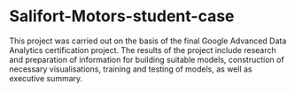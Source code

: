 # Salifort-Motors-student-case
This project was carried out on the basis of the final Google Advanced Data Analytics certification project. The results of the project include research and preparation of information for building suitable models, construction of necessary visualisations, training and testing of models, as well as executive summary.
